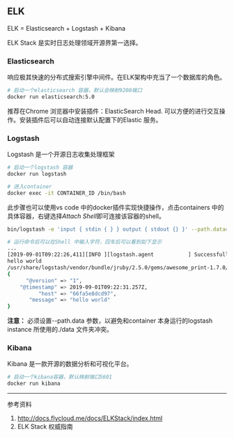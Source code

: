 ## ELK

ELK = Elasticsearch + Logstash + Kibana

ELK Stack 是实时日志处理领域开源界第一选择。

### Elasticsearch

响应极其快速的分布式搜索引擎中间件。在ELK架构中充当了一个数据库的角色。

```bash
# 启动一个elasticsearch 容器，默认会映射9200端口
docker run elasticsearch:5.0
```

推荐在Chrome 浏览器中安装插件：ElasticSearch Head. 可以方便的进行交互操作。安装插件后可以自动连接默认配置下的Elastic 服务。


### Logstash

Logstash 是一个开源日志收集处理框架
```bash
# 启动一个logstash 容器
docker run logstash
```

```bash
# 进入container
docker exec -it CONTAINER_ID /bin/bash
```
此步骤也可以使用vs code 中的docker插件实现快捷操作，点击containers 中的具体容器，右键选择*Attach Shell*即可连接该容器的shell。
```bash
bin/logstash -e 'input { stdin { } } output { stdout {} }' --path.data='./data_test/'

# 运行命令后可以在Shell 中输入字符，回车后可以看到如下显示
...
[2019-09-01T09:22:26,411][INFO ][logstash.agent           ] Successfully started Logstash API endpoint {:port=>9601}
hello world
/usr/share/logstash/vendor/bundle/jruby/2.5.0/gems/awesome_print-1.7.0/lib/awesome_print/formatters/base_formatter.rb:31: warning: constant ::Fixnum is deprecated
{
      "@version" => "1",
    "@timestamp" => 2019-09-01T09:22:31.257Z,
          "host" => "66fa5e8dcd97",
       "message" => "hello world"
}
```
**注意：** 必须设置--path.data 参数，以避免和container 本身运行的logstash instance 所使用的./data 文件夹冲突。

### Kibana
Kibana 是一款开源的数据分析和可视化平台。

```bash
# 启动一个kibana容器，默认映射端口5601
docker run kibana
```



--- 
参考资料
1. http://docs.flycloud.me/docs/ELKStack/index.html
2. ELK Stack 权威指南

